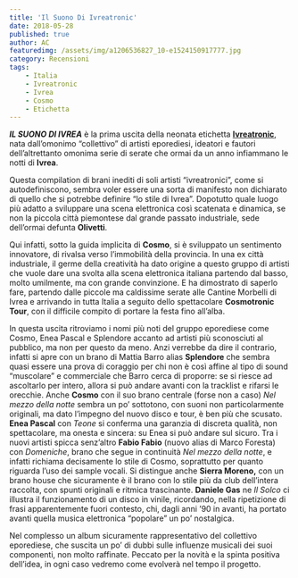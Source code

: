 ```yaml
---
title: 'Il Suono Di Ivreatronic'
date: 2018-05-28
published: true
author: AC
featuredimg: /assets/img/a1206536827_10-e1524150917777.jpg
category: Recensioni
tags:
    - Italia
    - Ivreatronic
    - Ivrea
    - Cosmo
    - Etichetta
---
```

***IL SUONO DI IVREA*** è la prima uscita della neonata etichetta **[Ivreatronic](http://localhost/bom-wordpress/ivreatronic)**, nata dall’omonimo “collettivo” di artisti eporediesi, ideatori e fautori dell’altrettanto omonima serie di serate che ormai da un anno infiammano le notti di **Ivrea**.

Questa compilation di brani inediti di soli artisti “ivreatronici”, come si autodefiniscono, sembra voler essere una sorta di manifesto non dichiarato di quello che si potrebbe definire “lo stile di Ivrea”. Dopotutto quale luogo più adatto a sviluppare una scena elettronica così scatenata e dinamica, se non la piccola città piemontese dal grande passato industriale, sede dell’ormai defunta **Olivetti**.

Qui infatti, sotto la guida implicita di **Cosmo**, si è sviluppato un sentimento innovatore, di rivalsa verso l’immobilità della provincia. In una ex città industriale, il germe della creatività ha dato origine a questo gruppo di artisti che vuole dare una svolta alla scena elettronica italiana partendo dal basso, molto umilmente, ma con grande convinzione. E ha dimostrato di saperlo fare, partendo dalle piccole ma caldissime serate alle Cantine Morbelli di Ivrea e arrivando in tutta Italia a seguito dello spettacolare **Cosmotronic Tour**, con il difficile compito di portare la festa fino all’alba.

In questa uscita ritroviamo i nomi più noti del gruppo eporediese come Cosmo, Enea Pascal e Splendore accanto ad artisti più sconosciuti al pubblico, ma non per questo da meno. Anzi verrebbe da dire il contrario, infatti si apre con un brano di Mattia Barro alias **Splendore** che sembra quasi essere una prova di coraggio per chi non è così affine al tipo di sound “muscolare” e commerciale che Barro cerca di proporre: se si riesce ad ascoltarlo per intero, allora si può andare avanti con la tracklist e rifarsi le orecchie. Anche **Cosmo** con il suo brano centrale (forse non a caso) *Nel mezzo della notte* sembra un po’ sottotono, con suoni non particolarmente originali, ma dato l’impegno del nuovo disco e tour, è ben più che scusato. **Enea Pascal** con *Teone* si conferma una garanzia di discreta qualità, non spettacolare, ma onesta e sincera: su Enea si può andare sul sicuro. Tra i nuovi artisti spicca senz’altro **Fabio Fabio** (nuovo alias di Marco Foresta) con *Domeniche*, brano che segue in continuità *Nel mezzo della notte*, e infatti richiama decisamente lo stile di Cosmo, soprattutto per quanto riguarda l’uso dei sample vocali. Si distingue anche **Sierra Moreno,** con un brano house che sicuramente è il brano con lo stile più da club dell’intera raccolta, con spunti originali e ritmica trascinante. **Daniele Gas** ne *Il Solco* ci illustra il funzionamento di un disco in vinile, ricordando, nella ripetizione di frasi apparentemente fuori contesto, chi, dagli anni ’90 in avanti, ha portato avanti quella musica elettronica “popolare” un po’ nostalgica.

Nel complesso un album sicuramente rappresentativo del collettivo eporediese, che suscita un po’ di dubbi sulle influenze musicali dei suoi componenti, non molto raffinate. Peccato per la novità e la spinta positiva dell’idea, in ogni caso vedremo come evolverà nel tempo il progetto.
